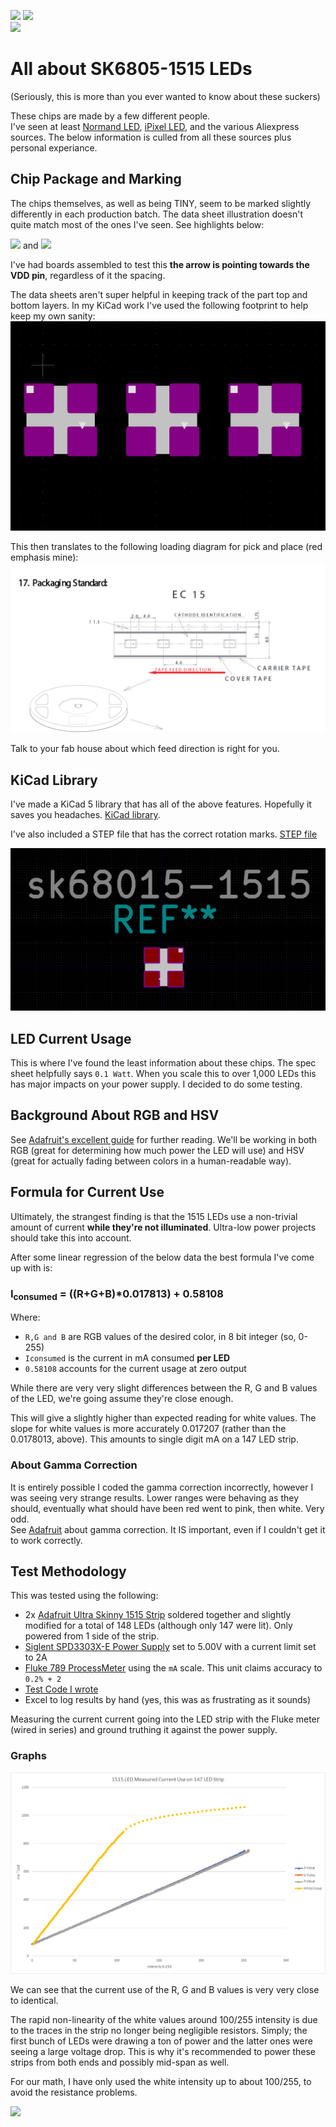 [<img src="http://raw.githubusercontent.com/alorman/docs-bot/main/assets/Research.svg?">](http://www.alexlorman.com)
![](https://raw.githubusercontent.com/alorman/docs-bot/main/assets/images/package-1.JPG?)   
![](https://raw.githubusercontent.com/alorman/docs-bot/main/assets/horizontal-bar.svg?)  


# All about SK6805-1515 LEDs
(Seriously, this is more than you ever wanted to know about these suckers)

These chips are made by a few different people.  
I've seen at least [Normand LED](http://www.normandled.com/upload/201903/SK6805-1515%20LED%20Datasheet.pdf), [iPixel LED](https://cdn-shop.adafruit.com/product-files/4492/Datasheet.pdf), and the various Aliexpress sources. The below information is culled from all these sources plus personal experiance.

## Chip Package and Marking
The chips themselves, as well as being TINY, seem to be marked slightly differently in each production batch. 
The data sheet illustration doesn't quite match most of the ones I've seen. See highlights below:

![](images/package1.JPG)
and
![](images/package2.JPG)

I've had boards assembled to test this **the arrow is pointing towards the VDD pin**, regardless of it the spacing.

The data sheets aren't super helpful in keeping track of the part top and bottom layers. In my KiCad work I've used the following footprint to help keep my own sanity:
![](images/1515-footprint.PNG)

This then translates to the following loading diagram for pick and place (red emphasis mine):
![](images/feeder-loading.PNG)

Talk to your fab house about which feed direction is right for you.

## KiCad Library
I've made a KiCad 5 library that has all of the above features. Hopefully it saves you headaches. [KiCad library](/kicad_library).

I've also included a STEP file that has the correct rotation marks. [STEP file](/kicad_library/sk6805-1515.stp) 

![](images/kicad-6805-footprint.PNG)

## LED Current Usage
This is where I've found the least information about these chips. The spec sheet helpfully says `0.1 Watt`. When you scale this to over 1,000 LEDs this has major impacts on your power supply. I decided to do some testing.

## Background About RGB and HSV
See [Adafruit's excellent guide](https://learn.adafruit.com/adafruit-neopixel-uberguide/arduino-library-use#hsv-hue-saturation-value-colors-dot-dot-dot-3024464-41) for further reading. We'll be working in both RGB (great for determining how much power the LED will use) and HSV (great for actually fading between colors in a human-readable way).

## Formula for Current Use
Ultimately, the strangest finding is that the 1515 LEDs use a non-trivial amount of current **while they're not illuminated**. Ultra-low power projects should take this into account. 

After some linear regression of the below data the best formula I've come up with is:


### I<sub>consumed</sub> = ((R+G+B)*0.017813) + 0.58108

Where:
- `R,G and B` are RGB values of the desired color, in 8 bit integer (so, 0-255)
- `Iconsumed` is the current in mA consumed **per LED**
- `0.58108` accounts for the current usage at zero output

While there are very very slight differences between the R, G and B values of the LED, we're going assume they're close enough. 

This will give a slightly higher than expected reading for white values. The slope for white values is more accurately 0.017207 (rather than the 0.0178013, above). This amounts to single digit mA on a 147 LED strip.

### About Gamma Correction
It is entirely possible I coded the gamma correction incorrectly, however I was seeing very strange results. Lower ranges were behaving as they should, eventually what should have been red went to pink, then white. Very odd.  
See [Adafruit](https://learn.adafruit.com/led-tricks-gamma-correction) about gamma correction. It IS important, even if I couldn't get it to work correctly. 

## Test Methodology
This was tested using the following:
- 2x [Adafruit Ultra Skinny 1515 Strip](https://www.adafruit.com/product/4368) soldered together and slightly modified for a total of 148 LEDs (although only 147 were lit). Only powered from 1 side of the strip.  
- [Siglent SPD3303X-E Power Supply](https://siglentna.com/power-supplies/spd3303x-spd3303x-e-series-programmable-dc-power-supply/) set to 5.00V with a current limit set to 2A
- [Fluke 789 ProcessMeter](https://www.fluke.com/en-us/product/calibration-tools/ma-loop-calibrators/fluke-789) using the `mA` scale. This unit claims accuracy to `0.2% + 2`
- [Test Code I wrote](led-evaluation-code/led-eval-code-rev00.in) 
- Excel to log results by hand (yes, this was as frustrating as it sounds)

Measuring the current current going into the LED strip with the Fluke meter (wired in series) and ground truthing it against the power supply. 

### Graphs
![](images/current-use-over-intensity.PNG)

We can see that the current use of the R, G and B values is very very close to identical.  

The rapid non-linearity of the white values around 100/255 intensity is due to the traces in the strip no longer being negligible resistors. Simply; the first bunch of LEDs were drawing a ton of power and the latter ones were seeing a large voltage drop. This is why it's recommended to power these strips from both ends and possibly mid-span as well.

For our math, I have only used the white intensity up to about 100/255, to avoid the resistance problems.


[<img src="https://raw.githubusercontent.com/alorman/docs-bot/main/assets/jump-back.svg?">](http://www.alexlorman.com)
